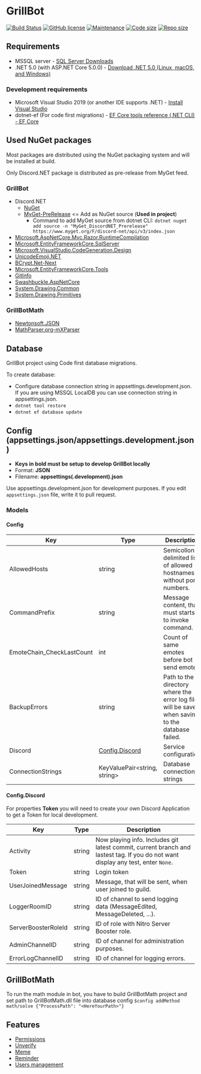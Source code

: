 # GrillBot

[![Build Status](https://github.com/misha12/GrillBot/workflows/.NET%20Core/badge.svg)](https://github.com/Misha12/GrillBot/actions)
[![GitHub license](https://img.shields.io/github/license/Naereen/StrapDown.js.svg)](https://github.com/Naereen/StrapDown.js/blob/master/LICENSE)
[![Maintenance](https://img.shields.io/badge/Maintained%3F-yes-green.svg)](https://GitHub.com/Misha12/grillbot/graphs/commit-activity)
[![Code size](https://img.shields.io/github/languages/code-size/misha12/grillbot?label=Code%20size)](https://github.com/misha12/grillbot)
[![Repo size](https://img.shields.io/github/repo-size/misha12/grillbot?label=Repo%20size)](https://github.com/misha12/grillbot)

## Requirements

- MSSQL server - [SQL Server Downloads](https://www.microsoft.com/en-us/sql-server/sql-server-downloads)
- .NET 5.0 (with ASP\.NET Core 5.0.0) - [Download .NET 5.0 (Linux, macOS, and Windows)](https://dotnet.microsoft.com/download/dotnet/5.0)

### Development requirements

- Microsoft Visual Studio 2019 (or another IDE supports .NET) - [Install Visual Studio](https://docs.microsoft.com/en-us/visualstudio/install/install-visual-studio?view=vs-2019)
- dotnet-ef (For code first migrations) - [EF Core tools reference (.NET CLI) - EF Core](https://docs.microsoft.com/en-us/ef/core/miscellaneous/cli/dotnet)

## Used NuGet packages

Most packages are distributed using the NuGet packaging system and will be installed at build.

Only Discord.NET package is distributed as pre-release from MyGet feed.

### GrillBot

- Discord.NET
  - [NuGet](https://www.nuget.org/packages/Discord.Net/)
  - [MyGet-PreRelease](https://www.myget.org/F/discord-net/api/v3/index.json) &lt;= Add as NuGet source (**Used in project**)
    - Command to add MyGet source from dotnet CLI: `dotnet nuget add source -n "MyGet_DiscordNET_Prerelease" https://www.myget.org/F/discord-net/api/v3/index.json`
- [Microsoft.AspNetCore.Mvc.Razor.RuntimeCompilation](https://www.nuget.org/packages/Microsoft.AspNetCore.Mvc.Razor.RuntimeCompilation/)
- [Microsoft.EntityFrameworkCore.SqlServer](https://www.nuget.org/packages/Microsoft.EntityFrameworkCore.SqlServer/)
- [Microsoft.VisualStudio.CodeGeneration.Design](https://www.nuget.org/packages/Microsoft.VisualStudio.Web.CodeGeneration.Design/)
- [UnicodeEmoji.NET](https://www.nuget.org/packages/UnicodeEmoji.net/)
- [BCrypt.Net-Next](https://www.nuget.org/packages/BCrypt.Net-Next/)
- [Microsoft.EntityFrameworkCore.Tools](https://www.nuget.org/packages/Microsoft.EntityFrameworkCore.Tools/)
- [GitInfo](https://www.nuget.org/packages/GitInfo/)
- [Swashbuckle.AspNetCore](https://www.nuget.org/packages/Swashbuckle.AspNetCore/)
- [System.Drawing.Common](https://www.nuget.org/packages/System.Drawing.Common/)
- [System.Drawing.Primitives](https://www.nuget.org/packages/System.Drawing.Primitives/)

### GrillBotMath

- [Newtonsoft.JSON](https://www.nuget.org/packages/Newtonsoft.Json/)
- [MathParser.org-mXParser](https://www.nuget.org/packages/MathParser.org-mXparser/)

## Database

GrillBot project using Code first database migrations.

To create database:

- Configure database connection string in appsettings.development.json. If you are using MSSQL LocalDB you can use connection string in appsettings.json.
- `dotnet tool restore`
- `dotnet ef database update`

## Config (appsettings.json/appsettings.development.json)

- **Keys in bold must be setup to develop GrillBot locally**
- Format: **JSON**
- Filename: **appsettings(.development).json**

Use appsettings.development.json for development purposes.
If you edit `appsettings.json` file, write it to pull request.

### Models

#### Config

| Key                       | Type                              | Description                                                                                       |
| ------------------------- | --------------------------------- | ------------------------------------------------------------------------------------------------- |
| AllowedHosts              | string                            | Semicollon delimited list of allowed hostnames without port numbers.                              |
| CommandPrefix             | string                            | Message content, that must starts to invoke command.                                              |
| EmoteChain_CheckLastCount | int                               | Count of same emotes before bot send emote.                                                       |
| BackupErrors              | string                            | Path to the directory where the error log files will be saved when saving to the database failed. |
| Discord                   | [Config.Discord](#Config.Discord) | Service configuration                                                                             |
| ConnectionStrings         | KeyValuePair<string, string>      | Database connection strings                                                                       |

#### Config.Discord

For properties **Token** you will need to create your own Discord Application to get a Token for local development.

| Key                 | Type   | Description                                                                                                                      |
| ------------------- | ------ | -------------------------------------------------------------------------------------------------------------------------------- |
| Activity            | string | Now playing info. Includes git latest commit, current branch and lastest tag. If you do not want display any test, enter `None`. |
| Token               | string | Login token                                                                                                                      |
| UserJoinedMessage   | string | Message, that will be sent, when user joined to guild.                                                                           |
| LoggerRoomID        | string | ID of channel to send logging data (MessageEdited, MessageDeleted, ...).                                                         |
| ServerBoosterRoleId | string | ID of role with Nitro Server Booster role.                                                                                       |
| AdminChannelID      | string | ID of channel for administration purposes.                                                                                       |
| ErrorLogChannelID   | string | ID of channel for logging errors.                                                                                                |

## GrillBotMath

To run the math module in bot, you have to build GrillBotMath project and set path to GrillBotMath.dll file into database config `$config addMethod math/solve {"ProcessPath": "<HereYourPath>"}`

## Features

- [Permissions](docs/permissions.md)
- [Unverify](docs/unverify.md)
- [Meme](docs/meme.md)
- [Reminder](docs/reminder.md)
- [Users management](docs/users-management.md)
